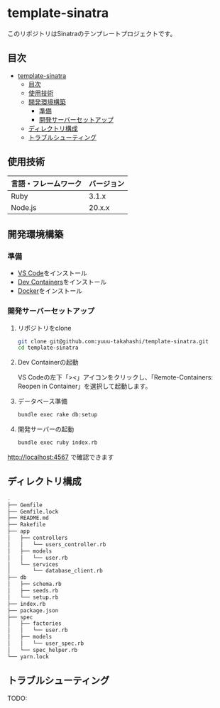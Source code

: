 # template-sinatra

このリポジトリはSinatraのテンプレートプロジェクトです。

## 目次

- [template-sinatra](#template-sinatra)
  - [目次](#目次)
  - [使用技術](#使用技術)
  - [開発環境構築](#開発環境構築)
    - [準備](#準備)
    - [開発サーバーセットアップ](#開発サーバーセットアップ)
  - [ディレクトリ構成](#ディレクトリ構成)
  - [トラブルシューティング](#トラブルシューティング)

## 使用技術

| 言語・フレームワーク | バージョン |
| -------------------- | ---------- |
| Ruby                 | 3.1.x      |
| Node.js              | 20.x.x    |

## 開発環境構築

### 準備

- [VS Code](https://code.visualstudio.com/)をインストール
- [Dev Containers](https://marketplace.visualstudio.com/items?itemName=ms-vscode-remote.remote-containers)をインストール
- [Docker](https://www.docker.com/ja-jp/)をインストール

### 開発サーバーセットアップ

1. リポジトリをclone

   ```bash
   git clone git@github.com:yuuu-takahashi/template-sinatra.git
   cd template-sinatra
   ```

2. Dev Containerの起動

   VS Codeの左下「><」アイコンをクリックし、「Remote-Containers: Reopen in Container」を選択して起動します。

3. データベース準備

   ```bash
   bundle exec rake db:setup
   ```

4. 開発サーバーの起動

   ```bash
   bundle exec ruby index.rb
   ```
  
  <http://localhost:4567> で確認できます

## ディレクトリ構成

```bash
.
├── Gemfile
├── Gemfile.lock
├── README.md
├── Rakefile
├── app
│   ├── controllers
│   │   └── users_controller.rb
│   ├── models
│   │   └── user.rb
│   └── services
│       └── database_client.rb
├── db
│   ├── schema.rb
│   ├── seeds.rb
│   └── setup.rb
├── index.rb
├── package.json
├── spec
│   ├── factories
│   │   └── user.rb
│   ├── models
│   │   └── user_spec.rb
│   └── spec_helper.rb
└── yarn.lock
```

## トラブルシューティング

TODO:
